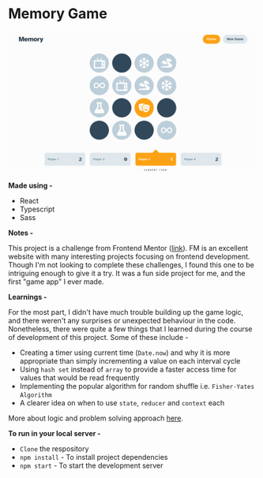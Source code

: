 # **Memory Game**

<img src="./src/assets/screen.png">

**Made using -**
- React
- Typescript
- Sass

**Notes -**

This project is a challenge from Frontend Mentor ([link](https://www.frontendmentor.io/challenges/memory-game-vse4WFPvM)). FM is an excellent website with many interesting projects focusing on frontend development. Though I'm not looking to complete these challenges, I found this one to be intriguing enough to give it a try. It was a fun side project for me, and the first "game app" I ever made.

**Learnings -**

For the most part, I didn't have much trouble building up the game logic, and there weren't any surprises or unexpected behaviour in the code. Nonetheless, there were quite a few things that I learned during the course of development of this project. Some of these include -
- Creating a timer using current time (`Date.now`) and why it is more appropriate than simply incrementing a value on each interval cycle
- Using `hash set` instead of `array` to provide a faster access time for values that would be read frequently
- Implementing the popular algorithm for random shuffle i.e. `Fisher-Yates Algorithm`
- A clearer idea on when to use `state`, `reducer` and `context` each

More about logic and problem solving approach [here](src/README.md).


**To run in your local server -**

- `Clone` the respository
- `npm install` - To install project dependencies
- `npm start` - To start the development server
